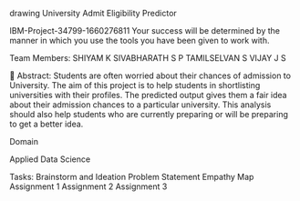 drawing
University Admit Eligibility Predictor

IBM-Project-34799-1660276811
Your success will be determined by the manner in which you use the tools you have been given to work with.


 Team Members:
SHIYAM K
SIVABHARATH S P
TAMILSELVAN S
VIJAY J S

📃 Abstract:
Students are often worried about their chances of admission to University.
The aim of this project is to help students in shortlisting universities with their profiles.
The predicted output gives them a fair idea about their admission chances to a particular university.
This analysis should also help students who are currently preparing or will be preparing to get a better idea.

 Domain
 

Applied Data Science

 Tasks:
 Brainstorm and Ideation
 Problem Statement
 Empathy Map
 Assignment 1
 Assignment 2
 Assignment 3
